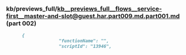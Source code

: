 ### kb/previews_full/kb__previews_full__flows__service-first__master-and-slot@guest.har.part009.md.part001.md (part 002)

```md
      {
                    "functionName": "",
                    "scriptId": "13946",
         
```

```
